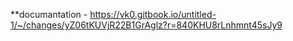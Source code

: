 **documantation - https://vk0.gitbook.io/untitled-1/~/changes/yZ06tKUVjR22B1GrAglz?r=840KHU8rLnhmnt45sJy9